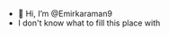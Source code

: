 - 👋 Hi, I’m @Emirkaraman9
- I don't know what to fill this place with

<!---
Emirkaraman9/Emirkaraman9 is a ✨ special ✨ repository because its `README.md` (this file) appears on your GitHub profile.
You can click the Preview link to take a look at your changes.
--->
